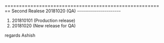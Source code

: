 ========================================================
	Second Realese 20181020 (QA)
	----------------------


1. 201810101  (Production release) 
2. 20181020   (New release for QA)

regards
Ashish
